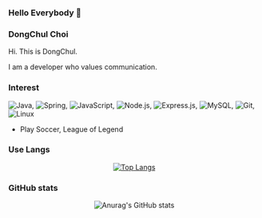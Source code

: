 ### Hello Everybody  👋

<!--
**dc-choi/dc-choi** is a ✨ _special_ ✨ repository because its `README.md` (this file) appears on your GitHub profile.

Here are some ideas to get you started:

- 🔭 I’m currently working on ...
- 🌱 I’m currently learning ...
- 👯 I’m looking to collaborate on ...
- 🤔 I’m looking for help with ...
- 💬 Ask me about ...
- 📫 How to reach me: ...
- 😄 Pronouns: ...
- ⚡ Fun fact: ...
-->

<!--
<div align=center>
  
[![Hits](https://hits.seeyoufarm.com/api/count/incr/badge.svg?url=https%3A%2F%2Fgithub.com%2Fcyheum&count_bg=%2379C83D&title_bg=%23555555&icon=&icon_color=%23E7E7E7&title=hits&edge_flat=false)](https://hits.seeyoufarm.com) 
</div>
-->

### DongChul Choi
Hi. This is DongChul.

I am a developer who values communication.

### Interest
<img src="https://img.shields.io/badge/Java-%23ED8B00.svg?style=flat-square&amp;logo=java&amp;logoColor=white" alt="Java">, <img src="https://img.shields.io/badge/Spring-%236DB33F.svg?style=flat-square&amp;logo=spring&amp;logoColor=white" alt="Spring">, <img src="https://img.shields.io/badge/Javascript-F7DF1E?style=flat-square&amp;logo=JavaScript&amp;logoColor=white" alt="JavaScript">, <img src="https://img.shields.io/badge/Node.js-6DA55F?style=flat-square&amp;logo=node.js&amp;logoColor=white" alt="Node.js">, <img src="https://img.shields.io/badge/Express.js-%23404d59.svg?style=flat-square&amp;logo=express&amp;logoColor=%2361DAFB" alt="Express.js">, <img src="https://img.shields.io/badge/mysql-%2300f.svg?style=flat-square&amp;logo=mysql&amp;logoColor=white" alt="MySQL">, <img src="https://img.shields.io/badge/Git-%23F05033.svg?style=flat-square&amp;logo=git&amp;logoColor=white" alt="Git">, <img src="https://img.shields.io/badge/Linux-FCC624?style=flat-square&amp;logo=linux&amp;logoColor=black" alt="Linux">
- Play Soccer, League of Legend

### Use Langs
<div align=center>
  
[![Top Langs](https://github-readme-stats.vercel.app/api/top-langs/?username=dc-choi&layout=compact)](https://github.com/anuraghazra/github-readme-stats)
</div>

### GitHub stats
<div align=center>
  
![Anurag's GitHub stats](https://github-readme-stats.vercel.app/api?username=dc-choi&show_icons=true&theme=flag-india)
</div>

